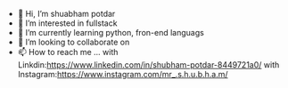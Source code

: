 - 👋 Hi, I’m shuabham potdar
- 👀 I’m interested in fullstack 
- 🌱 I’m currently learning python, fron-end languags
- 💞️ I’m looking to collaborate on 
- 📫 How to reach me ...
with Linkdin:https://www.linkedin.com/in/shubham-potdar-8449721a0/
with Instagram:https://www.instagram.com/mr_.s.h.u.b.h.a.m/

<!---
shubhampotdar655/shubhampotdar655 is a ✨ special ✨ repository because its `README.md` (this file) appears on your GitHub profile.
You can click the Preview link to take a look at your changes.
--->
